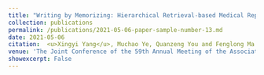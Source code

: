 ```yaml
---
title: "Writing by Memorizing: Hierarchical Retrieval-based Medical Report Generation"
collection: publications
permalink: /publications/2021-05-06-paper-sample-number-13.md
date: 2021-05-06
citation:  <u>Xingyi Yang</u>, Muchao Ye, Quanzeng You and Fenglong Ma
venue: 'The Joint Conference of the 59th Annual Meeting of the Association for Computational Linguistics and the 11th International Joint Conference on Natural Language Processing (ACL2021)'
showexcerpt: False
---
```

